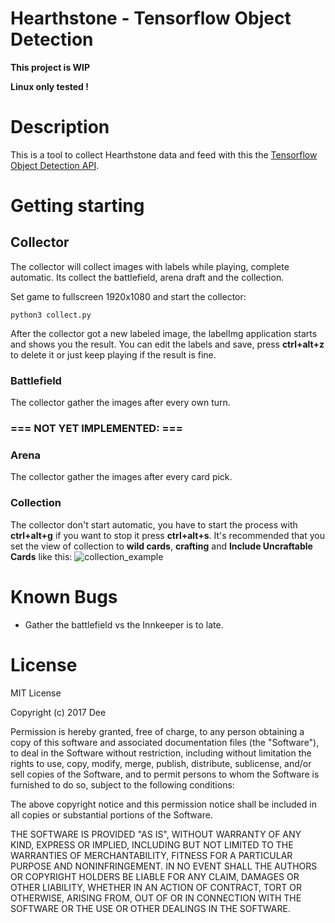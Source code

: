 # Hearthstone - Tensorflow Object Detection

**This project is WIP**

**Linux only tested !**

# Description
This is a tool to collect Hearthstone data and feed with this the [Tensorflow Object Detection API](https://github.com/tensorflow/models/tree/master/research/object_detection).

# Getting starting

## Collector
The collector will collect images with labels while playing, complete automatic.
Its collect the battlefield, arena draft and the collection.

Set game to fullscreen 1920x1080 and start the collector:

```python3 collect.py```

After the collector got a new labeled image, the labelImg application starts and shows you the result.
You can edit the labels and save, press **ctrl+alt+z** to delete it or just keep playing if the result is fine.

### Battlefield
The collector gather the images after every own turn.

### === NOT YET IMPLEMENTED: ===
### Arena
The collector gather the images after every card pick.

### Collection
The collector don't start automatic, you have to start the process with **ctrl+alt+g** if you want to stop it press **ctrl+alt+s**.
It's recommended that you set the view of collection to **wild cards**, **crafting** and **Include Uncraftable Cards** like this:
![collection_example](docs/collection.png)

# Known Bugs
* Gather the battlefield vs the Innkeeper is to late.

# License
MIT License

Copyright (c) 2017 Dee

Permission is hereby granted, free of charge, to any person obtaining a copy
of this software and associated documentation files (the "Software"), to deal
in the Software without restriction, including without limitation the rights
to use, copy, modify, merge, publish, distribute, sublicense, and/or sell
copies of the Software, and to permit persons to whom the Software is
furnished to do so, subject to the following conditions:

The above copyright notice and this permission notice shall be included in all
copies or substantial portions of the Software.

THE SOFTWARE IS PROVIDED "AS IS", WITHOUT WARRANTY OF ANY KIND, EXPRESS OR
IMPLIED, INCLUDING BUT NOT LIMITED TO THE WARRANTIES OF MERCHANTABILITY,
FITNESS FOR A PARTICULAR PURPOSE AND NONINFRINGEMENT. IN NO EVENT SHALL THE
AUTHORS OR COPYRIGHT HOLDERS BE LIABLE FOR ANY CLAIM, DAMAGES OR OTHER
LIABILITY, WHETHER IN AN ACTION OF CONTRACT, TORT OR OTHERWISE, ARISING FROM,
OUT OF OR IN CONNECTION WITH THE SOFTWARE OR THE USE OR OTHER DEALINGS IN THE
SOFTWARE.
